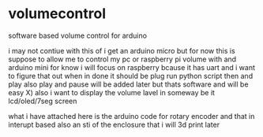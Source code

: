 # volumecontrol
software based volume control for arduino

i may not contiue with this of i get an arduino micro but for now this is suppose to allow me to control my pc or raspberry pi volume with and arduino mini for know i will focus on raspberry bcause it has uart and i want to figure that out when in done it should be plug run python script then and play also play and pause will be added later but thats software and will be easy X) also i want to display the volume lavel in someway be it lcd/oled/7seg screen 

what i have attached here is the arduino code for rotary encoder and that in interupt based also an sti of the enclosure that i will 3d print later
